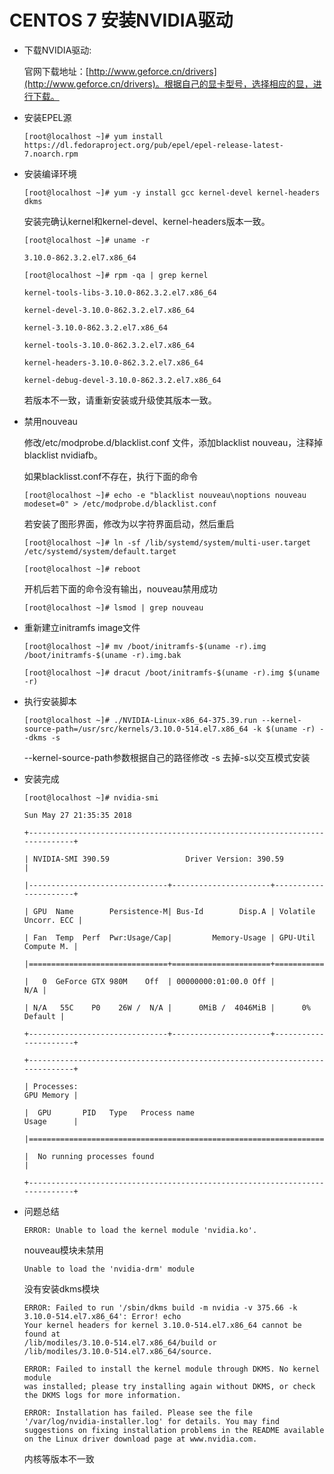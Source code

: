 # CENTOS 7 安装NVIDIA驱动


* 下载NVIDIA驱动:

    官网下载地址：[http://www.geforce.cn/drivers](http://www.geforce.cn/drivers)。根据自己的显卡型号，选择相应的显，进行下载。


* 安装EPEL源

    ```
    [root@localhost ~]# yum install https://dl.fedoraproject.org/pub/epel/epel-release-latest-7.noarch.rpm
    ```

* 安装编译环境

    ```
    [root@localhost ~]# yum -y install gcc kernel-devel kernel-headers dkms
    ```

    安装完确认kernel和kernel-devel、kernel-headers版本一致。

    ```
    [root@localhost ~]# uname -r

    3.10.0-862.3.2.el7.x86_64
    ```

    ```
    [root@localhost ~]# rpm -qa | grep kernel

    kernel-tools-libs-3.10.0-862.3.2.el7.x86_64

    kernel-devel-3.10.0-862.3.2.el7.x86_64

    kernel-3.10.0-862.3.2.el7.x86_64

    kernel-tools-3.10.0-862.3.2.el7.x86_64

    kernel-headers-3.10.0-862.3.2.el7.x86_64

    kernel-debug-devel-3.10.0-862.3.2.el7.x86_64
    ```

    若版本不一致，请重新安装或升级使其版本一致。

* 禁用nouveau

    修改/etc/modprobe.d/blacklist.conf 文件，添加blacklist nouveau，注释掉blacklist nvidiafb。

    如果blacklisst.conf不存在，执行下面的命令

    ```
    [root@localhost ~]# echo -e "blacklist nouveau\noptions nouveau modeset=0" > /etc/modprobe.d/blacklist.conf
    ```

    若安装了图形界面，修改为以字符界面启动，然后重启

    ```
    [root@localhost ~]# ln -sf /lib/systemd/system/multi-user.target /etc/systemd/system/default.target

    [root@localhost ~]# reboot
    ```

    开机后若下面的命令没有输出，nouveau禁用成功

    ```
    [root@localhost ~]# lsmod | grep nouveau
    ```

* 重新建立initramfs image文件

    ```
    [root@localhost ~]# mv /boot/initramfs-$(uname -r).img /boot/initramfs-$(uname -r).img.bak

    [root@localhost ~]# dracut /boot/initramfs-$(uname -r).img $(uname -r)
    ```

* 执行安装脚本

    ```
    [root@localhost ~]# ./NVIDIA-Linux-x86_64-375.39.run --kernel-source-path=/usr/src/kernels/3.10.0-514.el7.x86_64 -k $(uname -r) --dkms -s
    ```

    --kernel-source-path参数根据自己的路径修改
    -s 去掉-s以交互模式安装

* 安装完成

    ```
    [root@localhost ~]# nvidia-smi

    Sun May 27 21:35:35 2018       

    +-----------------------------------------------------------------------------+

    | NVIDIA-SMI 390.59                 Driver Version: 390.59                    |

    |-------------------------------+----------------------+----------------------+

    | GPU  Name        Persistence-M| Bus-Id        Disp.A | Volatile Uncorr. ECC |

    | Fan  Temp  Perf  Pwr:Usage/Cap|         Memory-Usage | GPU-Util  Compute M. |

    |===============================+======================+======================|

    |   0  GeForce GTX 980M    Off  | 00000000:01:00.0 Off |                  N/A |

    | N/A   55C    P0    26W /  N/A |      0MiB /  4046MiB |      0%      Default |

    +-------------------------------+----------------------+----------------------+

    +-----------------------------------------------------------------------------+

    | Processes:                                                       GPU Memory |

    |  GPU       PID   Type   Process name                             Usage      |

    |=============================================================================|

    |  No running processes found                                                 |

    +-----------------------------------------------------------------------------+
    ```


* 问题总结

    ```
    ERROR: Unable to load the kernel module 'nvidia.ko'.
    ```
    nouveau模块未禁用

    ```
    Unable to load the 'nvidia-drm' module
    ```

    没有安装dkms模块

    ```
    ERROR: Failed to run '/sbin/dkms build -m nvidia -v 375.66 -k 3.10.0-514.el7.x86_64': Error! echo
    Your kernel headers for kernel 3.10.0-514.el7.x86_64 cannot be found at
    /lib/modiles/3.10.0-514.el7.x86_64/build or
    /lib/modiles/3.10.0-514.el7.x86_64/source.

    ERROR: Failed to install the kernel module through DKMS. No kernel module
    was installed; please try installing again without DKMS, or check the DKMS logs for more information.

    ERROR: Installation has failed. Please see the file
    '/var/log/nvidia-installer.log' for details. You may find
    suggestions on fixing installation problems in the README available
    on the Linux driver download page at www.nvidia.com.
    ```

    内核等版本不一致
